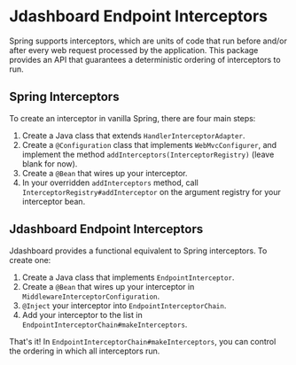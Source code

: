 # Jdashboard Endpoint Interceptors
Spring supports interceptors, which are units of code that run before and/or after every web request processed by the application. 
This package provides an API that guarantees a deterministic ordering of interceptors to run.

## Spring Interceptors
To create an interceptor in vanilla Spring, there are four main steps:
1. Create a Java class that extends `HandlerInterceptorAdapter`.
2. Create a `@Configuration` class that implements `WebMvcConfigurer`, and implement the method `addInterceptors(InterceptorRegistry)` (leave blank for now).
3. Create a `@Bean` that wires up your interceptor.
4. In your overridden `addInterceptors` method, call `InterceptorRegistry#addInterceptor` on the argument registry for your interceptor bean.

## Jdashboard Endpoint Interceptors
Jdashboard provides a functional equivalent to Spring interceptors. To create one:
1. Create a Java class that implements `EndpointInterceptor`.
2. Create a `@Bean` that wires up your interceptor in `MiddlewareInterceptorConfiguration`.
3. `@Inject` your interceptor into `EndpointInterceptorChain`.
4. Add your interceptor to the list in `EndpointInterceptorChain#makeInterceptors`.

That's it! In `EndpointInterceptorChain#makeInterceptors`, you can control the ordering in which all interceptors run.